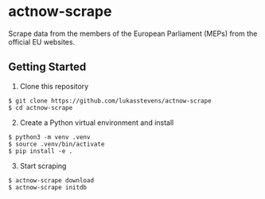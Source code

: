 # actnow-scrape

Scrape data from the members of the European Parliament (MEPs) from the official EU websites.

## Getting Started

1. Clone this repository

```
$ git clone https://github.com/lukasstevens/actnow-scrape
$ cd actnow-scrape
```

2. Create a Python virtual environment and install

```
$ python3 -m venv .venv
$ source .venv/bin/activate
$ pip install -e .
```

3. Start scraping

```
$ actnow-scrape download
$ actnow-scrape initdb
```

